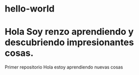 # hello-world
# Hola Soy renzo aprendiendo y descubriendo impresionantes cosas.
Primer repositorio
Hola estoy aprendiendo nuevas cosas
